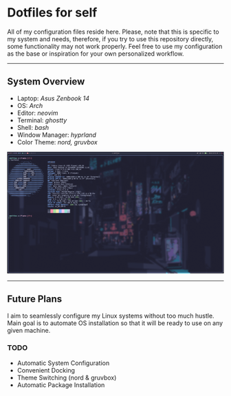 # Dotfiles for self

All of my configuration files reside here. 
Please, note that this is specific to my system and needs, therefore,
if you try to use this repository directly, some functionality
may not work properly. Feel free to use my configuration as the
base or inspiration for your own personalized workflow.

---

## System Overview

- Laptop: _Asus Zenbook 14_
- OS: _Arch_
- Editor: _neovim_
- Terminal: _ghostty_
- Shell: _bash_
- Window Manager: _hyprland_
- Color Theme: _nord, gruvbox_

![hyprland_screenshot](assets/fastfetch.png "hyprlandscr")

---

## Future Plans
I aim to seamlessly configure my Linux systems without too much hustle.
Main goal is to automate OS installation so that it will be ready
to use on any given machine.

### TODO
- Automatic System Configuration
- Convenient Docking
- Theme Switching (nord & gruvbox)
- Automatic Package Installation
